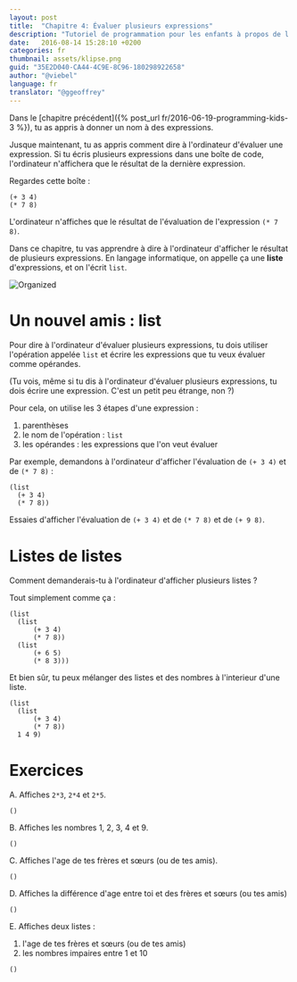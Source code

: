 ```yaml
---
layout: post
title:  "Chapitre 4: Évaluer plusieurs expressions"
description: "Tutoriel de programmation pour les enfants à propos de l'évaluation d'un ensemble d'expressions via des listes"
date:   2016-08-14 15:28:10 +0200
categories: fr
thumbnail: assets/klipse.png
guid: "35E2D040-CA44-4C9E-8C96-180298922658"
author: "@viebel"
language: fr
translator: "@ggeoffrey"
---
```


<!-- --- -->
<!-- layout: post -->
<!-- title:  "Chapter 4: Evaluating Several Expressions" -->
<!-- description:  "programming for kids tutorial examples clojure evaluating several expressions with list" -->
<!-- date:   2016-06-21 21:17:23 +0200 -->
<!-- categories: clojure -->
<!-- thumbnail: assets/klipse.png -->
<!-- guid: "35E2D040-CA44-4C9E-8C96-180298922658" -->
<!-- author: "@viebel" -->
<!-- --- -->


<!-- In the [previous chapter]({% post_url 2016-06-19-programming-kids-3 %}), you have learned to give names to expressions. -->

Dans le [chapitre précédent]({% post_url fr/2016-06-19-programming-kids-3 %}), tu as appris à donner un nom à des expressions.

<!-- Until now, you have learned how to tell the computer to evaluate one expression. If you write several expression inside a box, the computer will display only the result of the last expression. -->
Jusque maintenant, tu as appris comment dire à l'ordinateur d'évaluer une expression. Si tu écris plusieurs expressions dans une boîte de code, l'ordinateur n'affichera que le résultat de la dernière expression.

<!-- For instance, in this box: -->
Regardes cette boîte :

~~~klipse
(+ 3 4)
(* 7 8)
~~~

<!-- The computer displays only the result of the evaluation of `(* 7 8)`. -->
L'ordinateur n'affiches que le résultat de l'évaluation de l'expression `(* 7 8)`.

<!-- In this chapter, you are going to learn how to tell the computer to display the result of several expressions. In computer language, it is called a `list` of expression. -->
Dans ce chapitre, tu vas apprendre à dire à l'ordinateur d'afficher le résultat de plusieurs expressions. En langage informatique, on appelle ça une **liste** d'expressions, et on l'écrit `list`.

![Organized](/assets/images/shopping-list.jpg)

<!-- # A new friend: list -->

# Un nouvel amis : list

<!-- In order to tell the computer to evaluate several expressions, you need to use the operation named `list` and as the operands the expressions that you want to evaluate. -->
Pour dire à l'ordinateur d'évaluer plusieurs expressions, tu dois utiliser l'opération appelée `list` et écrire les expressions que tu veux évaluer comme opérandes.

<!-- (You see, even when you tell the computer to evaluate several expressions, you write an expression. It is a bit confusing. Right?) -->
(Tu vois, même si tu dis à l'ordinateur d'évaluer plusieurs expressions, tu dois écrire une expression. C'est un petit peu étrange, non ?)

<!-- For that, we need to use the 3 steps of an expression: -->
Pour cela, on utilise les 3 étapes d'une expression :

<!-- 1. parentheses -->
<!-- 2. the name of the operation: `list` -->
<!-- 3. the operands: the expressions that we want to evaluate -->

1. parenthèses
2. le nom de l'opération : `list`
3. les opérandes : les expressions que l'on veut évaluer

<!-- For instance, let's tell the computer to display the evaluation of `(+ 3 4)` and `(* 7 8)`: -->
Par exemple, demandons à l'ordinateur d'afficher l'évaluation de `(+ 3 4)` et de `(* 7 8)` :

~~~klipse
(list
  (+ 3 4)
  (* 7 8))
~~~


<!-- Now, try to display the evaluation of `(+ 3 4)` and `(* 7 8)` and `(+ 9 8)`. -->
Essaies d'afficher l'évaluation de `(+ 3 4)` et de `(* 7 8)` et de `(+ 9 8)`.


<!-- # list of lists -->

# Listes de listes

<!-- Now, how would you tell the computer to display several lists? -->
Comment demanderais-tu à l'ordinateur d'afficher plusieurs listes ?

<!-- Simply like this: -->
Tout simplement comme ça :

~~~klipse
(list
  (list
      (+ 3 4)
      (* 7 8))
  (list
      (+ 6 5)
      (* 8 3)))
~~~


<!-- And of course, inside a list, you can mix lists and numbers. -->
Et bien sûr, tu peux mélanger des listes et des nombres à l'interieur d'une liste.

<!-- Like this: -->

~~~klipse
(list
  (list
      (+ 3 4)
      (* 7 8))
  1 4 9)
~~~

<!-- # Exercises -->
# Exercices

<!-- A. Display `2*3`, `2*4` and `2*5`. -->
A. Affiches `2*3`, `2*4` et `2*5`.

~~~klipse
()
~~~


<!-- B. Display the numbers 1, 2, 3, 4 and 9 -->
B. Affiches les nombres 1, 2, 3, 4 et 9.

~~~klipse
()
~~~

<!-- C. Display the ages of your siblings (or friends) -->
C. Affiches l'age de tes frères et sœurs (ou de tes amis).

~~~klipse
()
~~~


<!-- D. Display the age differences between you and your siblings (or friends) -->
D. Affiches la différence d'age entre toi et des frères et sœurs (ou tes amis)

~~~klipse
()
~~~

<!-- E. Display two lists: -->
E. Affiches deux listes :

<!-- 1. the ages of your siblings -->
<!-- 2. the odd numbers between 1 and 10 -->
1. l'age de tes frères et sœurs (ou de tes amis)
2. les nombres impaires entre 1 et 10

~~~klipse
()
~~~
